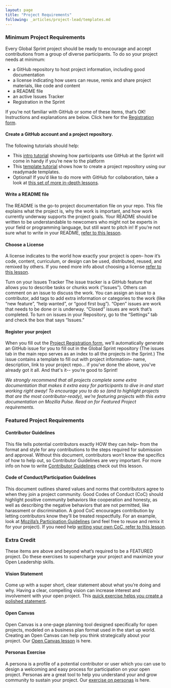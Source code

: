 ```yaml
---
layout: page
title: "Project Requirements"
following: _articles/project-lead/templates.md
---
```


### Minimum Project Requirements
Every Global Sprint project should be ready to encourage and accept contributions from a group of diverse participants. To do so your project needs at minimum:

* a GitHub repository to host project information, including good documentation
* a license indicating how users can reuse, remix and share project materials, like code and content
* a README file
* an active Issues Tracker
* Registration in the Sprint

If you’re not familiar with GitHub or some of these items, that’s OK! Instructions and explanations are below. Click here for the [Registration form](https://goo.gl/forms/AcPeWqeHzcfFEbEh2 ).  

#### Create a GitHub account and a project repository. 
The following tutorials should help:
* This [intro tutorial](https://www.youtube.com/watch?time_continue=4&v=N4Bl54_Xxis) showing how participants use GitHub at the Sprint will come in handy if you’re new to the platform
* This [template tutorial](https://mozilla.github.io/global-sprint/project-lead/templates/) shows how to create a project repository using our readymade templates.
* Optional! If you’d like to do more with GitHub for collaboration, take a look at [this set of more in-depth lessons](https://mozilla.github.io/open-leadership-training-series/articles/get-your-project-online/introducing-github-for-collaborative-work-and-version-control/). 

#### Write a README file
The README is the go-to project documentation file on your repo. This file explains what the project is, why the work is important, and how work currently underway supports the project goals. Your README should be written to be understandable to newcomers who might not be experts in your field or programming language, but still want to pitch in! If you’re not sure what to write in your README, [refer to this lesson](https://mozilla.github.io/open-leadership-training-series/articles/opening-your-project/write-a-great-project-readme/).

#### Choose a License
A license indicates to the world how exactly your project is open– how it’s code, content, curriculum, or design can be used, distributed, reused, and remixed by others. If you need more info about choosing a license [refer to this lesson](https://mozilla.github.io/open-leadership-training-series/articles/get-your-project-online/sharing-your-work-in-the-open/).

Turn on your Issues Tracker
The issue tracker is a GitHub feature that allows you to describe tasks or chunks work (“issues”). Others can comment on an issue to discuss the work. You can assign an issue to a contributor, add tags to add extra information or categories to the work (like “new feature”, “help wanted”, or “good first bug”). “Open” issues are work that needs to be done or is underway. “Closed” issues are work that’s completed. To turn on issues in your Repository, go to the “Settings” tab and check the box that says “Issues.”
 
#### Register your project
When you fill out the [Project Registration form](https://goo.gl/forms/AcPeWqeHzcfFEbEh2), we’ll automatically generate an GitHub issue for you to fill out in the Global Sprint repository (The issues tab in the main repo serves as an index to all the projects in the Sprint.) The issue contains a template to fill out with project information– name, description, link to your project repo… if you've done the above, you've already got it all. And that's it-- you’re good to Sprint!

_We strongly recommend that all projects complete some extra documentation that makes it extra easy for participants to dive in and start working right away! To encourage you to do so (and to highlight projects that are the most contributor-ready), we’re featuring projects with this extra documentation on Mozilla Pulse. Read on for Featured Project requirements._

### Featured Project Requirements
#### Contributor Guidelines
This file tells potential contributors exactly HOW they can help– from the format and style for any contributions to the steps required for submission and approval. Without this document, contributors won’t know the specifics of how to help out, so Contributor Guidelines are very important. For more info on how to write [Contributor Guidelines](https://mozilla.github.io/open-leadership-training-series/articles/building-communities-of-contributors/write-contributor-guidelines/) check out this lesson.

#### Code of Conduct/Participation Guidelines
This document outlines shared values and norms that contributors agree to when they join a project community. Good Codes of Conduct (CoC) should highlight positive community behaviors like cooperation and honesty, as well as describing the negative behaviors that are not permitted, like harassment or discrimination. A good CoC encourages contribution by letting contributors know they’ll be treated respectfully. For an example, look at [Mozilla’s Participation Guidelines](https://www.mozilla.org/en-US/about/governance/policies/participation/) (and feel free to reuse and remix it for your project). If you need help [writing your own CoC, refer to this lesson](https://mozilla.github.io/open-leadership-training-series/articles/building-communities-of-contributors/write-a-code-of-conduct/).

### Extra Credit 
These items are above and beyond what’s required to be a FEATURED project. Do these exercises to supercharge your project and maximize your Open Leadership skills.

#### Vision Statement
Come up with a super short, clear statement about what you’re doing and why. Having a clear, compelling vision can increase interest and involvement with your open project. This [quick exercise helps you create a polished statement](https://mozilla.github.io/open-leadership-training-series/articles/introduction-to-open-leadership/stating-your-project-vision/).

#### Open Canvas
Open Canvas is a one-page planning tool designed specifically for open projects, modeled on a business plan format used in the start up world. Creating an Open Canvas can help you think strategically about your project. Our [Open Canvas lesson](https://mozilla.github.io/open-leadership-training-series/articles/opening-your-project/develop-an-open-project-strategy-with-open-canvas/) is here.

#### Personas Exercise
A persona is a profile of a potential contributor or user which you can use to design a welcoming and easy process for participation on your open project. Personas are a great tool to help you understand your and grow community to sustain your project. Our [exercise on personas](https://mozilla.github.io/open-leadership-training-series/articles/building-communities-of-contributors/bring-on-contributors-using-personas-and-pathways/) is here.

